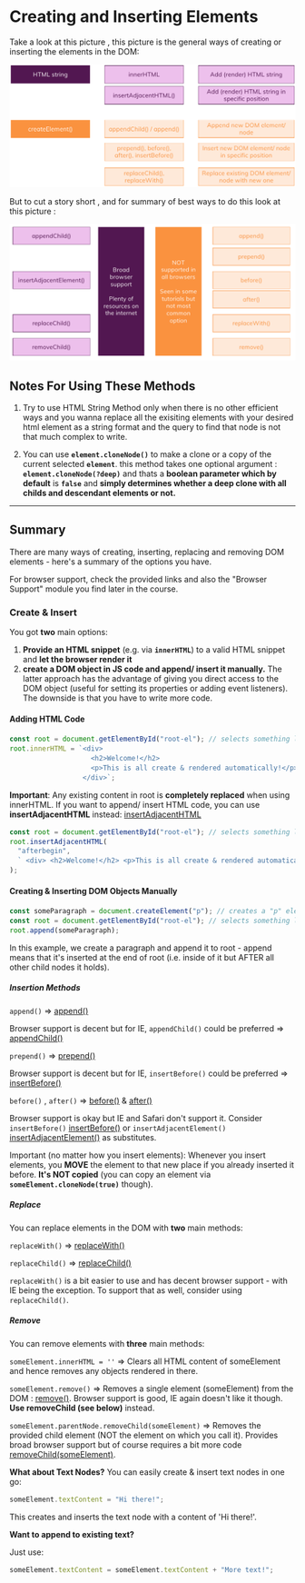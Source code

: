 # Creating and Inserting Elements

Take a look at this picture , this picture is the general ways of creating or inserting the elements in the DOM:

![ins-create](./creating-inserting-elements.png)

But to cut a story short , and for summary of best ways to do this look at this picture :

![summary-insert](./best-methods-insert-removal.png)

## Notes For Using These Methods

1. Try to use HTML String Method only when there is no other efficient ways and you wanna replace all the exisiting elements with your desired html element as a string format and the query to find that node is not that much complex to write.

2. You can use **`element.cloneNode()`** to make a clone or a copy of the current selected **`element`**. this method takes one optional argument : **`element.cloneNode(?deep)`** and thats a **boolean parameter which by default** is **`false`** and **simply determines whether a deep clone with all childs and descendant elements or not.**

---

## Summary

There are many ways of creating, inserting, replacing and removing DOM elements - here's a summary of the options you have.

For browser support, check the provided links and also the "Browser Support" module you find later in the course.

### Create & Insert

You got **two** main options:

1. **Provide an HTML snippet** (e.g. via **`innerHTML`**) to a valid HTML snippet and **let the browser render it**
2. **create a DOM object in JS code and append/ insert it manually.** The latter approach has the advantage of giving you direct access to the DOM object (useful for setting its properties or adding event listeners). The downside is that you have to write more code.

#### Adding HTML Code

```javascript
const root = document.getElementById("root-el"); // selects something like <div id="root-el">
root.innerHTML = `<div>
                    <h2>Welcome!</h2>
                    <p>This is all create & rendered automatically!</p>
                  </div>`;
```

**Important**: Any existing content in root is **completely replaced** when using innerHTML. If you want to append/ insert HTML code, you can use **insertAdjacentHTML** instead: [insertAdjacentHTML](https://developer.mozilla.org/en-US/docs/Web/API/Element/insertAdjacentHTML)

```javascript
const root = document.getElementById("root-el"); // selects something like <div id="root-el">
root.insertAdjacentHTML(
  "afterbegin",
  ` <div> <h2>Welcome!</h2> <p>This is all create & rendered automatically!</p> </div>`
);
```

#### Creating & Inserting DOM Objects Manually

```javascript
const someParagraph = document.createElement("p"); // creates a "p" element (i.e. a <p> element)
const root = document.getElementById("root-el"); // selects something like <div id="root-el">
root.append(someParagraph);
```

In this example, we create a paragraph and append it to root - append means that it's inserted at the end of root (i.e. inside of it but AFTER all other child nodes it holds).

##### Insertion Methods

`append()` => [append()](https://developer.mozilla.org/en-US/docs/Web/API/ParentNode/append)

Browser support is decent but for IE, `appendChild()` could be preferred => [appendChild()](https://developer.mozilla.org/en-US/docs/Web/API/Node/appendChild)

`prepend()` => [prepend()](https://developer.mozilla.org/en-US/docs/Web/API/ParentNode/prepend)

Browser support is decent but for IE, `insertBefore()` could be preferred => [insertBefore()](https://developer.mozilla.org/en-US/docs/Web/API/Node/insertBefore)

`before()` , `after()` => [before()](https://developer.mozilla.org/en-US/docs/Web/API/ChildNode/before) & [after()](https://developer.mozilla.org/en-US/docs/Web/API/ChildNode/after)

Browser support is okay but IE and Safari don't support it. Consider `insertBefore()` [insertBefore()](https://developer.mozilla.org/en-US/docs/Web/API/Node/insertBefore) or `insertAdjacentElement()` [insertAdjacentElement()](https://developer.mozilla.org/en-US/docs/Web/API/Element/insertAdjacentElement) as substitutes.

Important (no matter how you insert elements): Whenever you insert elements, you **MOVE** the element to that new place if you already inserted it before. **It's NOT copied** (you can copy an element via **`someElement.cloneNode(true)`** though).

##### Replace

You can replace elements in the DOM with **two** main methods:

`replaceWith()` => [replaceWith()](https://developer.mozilla.org/en-US/docs/Web/API/ChildNode/replaceWith)

`replaceChild()` => [replaceChild()](https://developer.mozilla.org/en-US/docs/Web/API/Node/replaceChild)

`replaceWith()` is a bit easier to use and has decent browser support - with IE being the exception. To support that as well, consider using `replaceChild()`.

##### Remove

You can remove elements with **three** main methods:

`someElement.innerHTML = ''` => Clears all HTML content of someElement and hence removes any objects rendered in there.

`someElement.remove()` => Removes a single element (someElement) from the DOM : [remove()](https://developer.mozilla.org/en-US/docs/Web/API/ChildNode/remove).
Browser support is good, IE again doesn't like it though. **Use removeChild (see below)** instead.

`someElement.parentNode.removeChild(someElement)` => Removes the provided child element (NOT the element on which you call it). Provides broad browser support but of course requires a bit more code [removeChild(someElement)](https://developer.mozilla.org/en-US/docs/Web/API/Node/removeChild).

**What about Text Nodes?**
You can easily create & insert text nodes in one go:

```javascript
someElement.textContent = "Hi there!";
```

This creates and inserts the text node with a content of 'Hi there!'.

**Want to append to existing text?**

Just use:

```javascript
someElement.textContent = someElement.textContent + "More text!";
```
